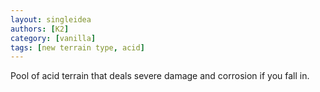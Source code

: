 ```yaml
---
layout: singleidea
authors: [K2]
category: [vanilla]
tags: [new terrain type, acid]
---
```

Pool of acid terrain that deals severe damage and corrosion if you fall in.
